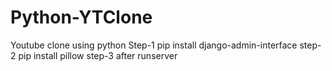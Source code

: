 # Python-YTClone
Youtube clone using python
Step-1 pip install django-admin-interface
step-2 pip install pillow
step-3 after runserver
